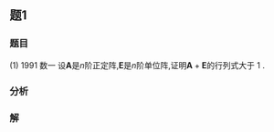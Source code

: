 ## 题1
### 题目
(1) 1991 数一 设$\mathbf{A}$是$n$阶正定阵,$\mathbf{E}$是$n$阶单位阵,证明$\mathbf{A} + \mathbf{E}$的行列式大于 1 .
### 分析

### 解